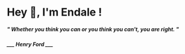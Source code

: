<h1 title="head"> Hey 👋, I'm Endale !</h1>

**<h5><i>" Whether you think you can or you think you can't, you are right. "</i></h5>**

*<b>___ Henry Ford ___</b>*
